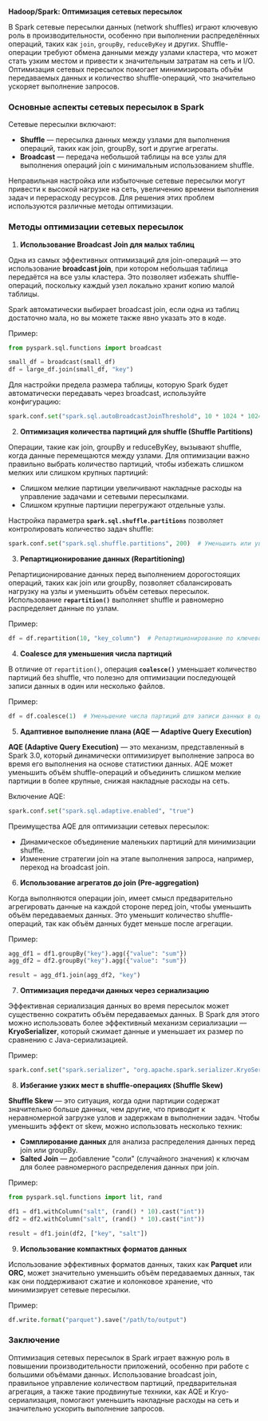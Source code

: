 **Hadoop/Spark: Оптимизация сетевых пересылок**

В Spark сетевые пересылки данных (network shuffles) играют ключевую роль в производительности, особенно при выполнении распределённых операций, таких как `join`, `groupBy`, `reduceByKey` и других. Shuffle-операции требуют обмена данными между узлами кластера, что может стать узким местом и привести к значительным затратам на сеть и I/O. Оптимизация сетевых пересылок помогает минимизировать объём передаваемых данных и количество shuffle-операций, что значительно ускоряет выполнение запросов.

### Основные аспекты сетевых пересылок в Spark

Сетевые пересылки включают:
- **Shuffle** — пересылка данных между узлами для выполнения операций, таких как join, groupBy, sort и другие агрегаты.
- **Broadcast** — передача небольшой таблицы на все узлы для выполнения операций join с минимальным использованием shuffle.

Неправильная настройка или избыточные сетевые пересылки могут привести к высокой нагрузке на сеть, увеличению времени выполнения задач и перерасходу ресурсов. Для решения этих проблем используются различные методы оптимизации.

### Методы оптимизации сетевых пересылок

1. **Использование Broadcast Join для малых таблиц**

Одна из самых эффективных оптимизаций для join-операций — это использование **broadcast join**, при котором небольшая таблица передаётся на все узлы кластера. Это позволяет избежать shuffle-операций, поскольку каждый узел локально хранит копию малой таблицы.

Spark автоматически выбирает broadcast join, если одна из таблиц достаточно мала, но вы можете также явно указать это в коде.

Пример:
```python
from pyspark.sql.functions import broadcast

small_df = broadcast(small_df)
df = large_df.join(small_df, "key")
```

Для настройки предела размера таблицы, которую Spark будет автоматически передавать через broadcast, используйте конфигурацию:
```python
spark.conf.set("spark.sql.autoBroadcastJoinThreshold", 10 * 1024 * 1024)  # 10 MB
```

2. **Оптимизация количества партиций для shuffle (Shuffle Partitions)**

Операции, такие как join, groupBy и reduceByKey, вызывают shuffle, когда данные перемещаются между узлами. Для оптимизации важно правильно выбрать количество партиций, чтобы избежать слишком мелких или слишком крупных партиций:
- Слишком мелкие партиции увеличивают накладные расходы на управление задачами и сетевыми пересылками.
- Слишком крупные партиции перегружают отдельные узлы.

Настройка параметра **`spark.sql.shuffle.partitions`** позволяет контролировать количество задач shuffle:
```python
spark.conf.set("spark.sql.shuffle.partitions", 200)  # Уменьшить или увеличить по мере необходимости
```

3. **Репартиционирование данных (Repartitioning)**

Репартиционирование данных перед выполнением дорогостоящих операций, таких как join или groupBy, позволяет сбалансировать нагрузку на узлы и уменьшить объём сетевых пересылок. Использование **`repartition()`** выполняет shuffle и равномерно распределяет данные по узлам.

Пример:
```python
df = df.repartition(10, "key_column")  # Репартиционирование по ключевому столбцу перед join
```

4. **Coalesce для уменьшения числа партиций**

В отличие от `repartition()`, операция **`coalesce()`** уменьшает количество партиций без shuffle, что полезно для оптимизации последующей записи данных в один или несколько файлов.

Пример:
```python
df = df.coalesce(1)  # Уменьшение числа партиций для записи данных в один файл
```

5. **Адаптивное выполнение плана (AQE — Adaptive Query Execution)**

**AQE (Adaptive Query Execution)** — это механизм, представленный в Spark 3.0, который динамически оптимизирует выполнение запроса во время его выполнения на основе статистики данных. AQE может уменьшить объём shuffle-операций и объединить слишком мелкие партиции в более крупные, снижая накладные расходы на сеть.

Включение AQE:
```python
spark.conf.set("spark.sql.adaptive.enabled", "true")
```

Преимущества AQE для оптимизации сетевых пересылок:
- Динамическое объединение маленьких партиций для минимизации shuffle.
- Изменение стратегии join на этапе выполнения запроса, например, переход на broadcast join.
  
6. **Использование агрегатов до join (Pre-aggregation)**

Когда выполняются операции join, имеет смысл предварительно агрегировать данные на каждой стороне перед join, чтобы уменьшить объём передаваемых данных. Это уменьшит количество shuffle-операций, так как объём данных будет меньше после агрегации.

Пример:
```python
agg_df1 = df1.groupBy("key").agg({"value": "sum"})
agg_df2 = df2.groupBy("key").agg({"value": "sum"})

result = agg_df1.join(agg_df2, "key")
```

7. **Оптимизация передачи данных через сериализацию**

Эффективная сериализация данных во время пересылок может существенно сократить объём передаваемых данных. В Spark для этого можно использовать более эффективный механизм сериализации — **KryoSerializer**, который сжимает данные и уменьшает их размер по сравнению с Java-сериализацией.

Пример:
```python
spark.conf.set("spark.serializer", "org.apache.spark.serializer.KryoSerializer")
```

8. **Избегание узких мест в shuffle-операциях (Shuffle Skew)**

**Shuffle Skew** — это ситуация, когда одни партиции содержат значительно больше данных, чем другие, что приводит к неравномерной загрузке узлов и задержкам в выполнении задач. Чтобы уменьшить эффект от skew, можно использовать несколько техник:
- **Сэмплирование данных** для анализа распределения данных перед join или groupBy.
- **Salted Join** — добавление "соли" (случайного значения) к ключам для более равномерного распределения данных при join.

Пример:
```python
from pyspark.sql.functions import lit, rand

df1 = df1.withColumn("salt", (rand() * 10).cast("int"))
df2 = df2.withColumn("salt", (rand() * 10).cast("int"))

result = df1.join(df2, ["key", "salt"])
```

9. **Использование компактных форматов данных**

Использование эффективных форматов данных, таких как **Parquet** или **ORC**, может значительно уменьшить объём передаваемых данных, так как они поддерживают сжатие и колонковое хранение, что минимизирует сетевые пересылки.

Пример:
```python
df.write.format("parquet").save("/path/to/output")
```

### Заключение

Оптимизация сетевых пересылок в Spark играет важную роль в повышении производительности приложений, особенно при работе с большими объёмами данных. Использование broadcast join, правильное управление количеством партиций, предварительная агрегация, а также такие продвинутые техники, как AQE и Kryo-сериализация, помогают уменьшить накладные расходы на сеть и значительно ускорить выполнение запросов.